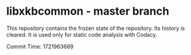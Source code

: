 # libxkbcommon - master branch

This repository contains the frozen state of the repository.
Its history is cleared. It is used only for static code
analysis with Codacy.

Commit Time: 1721963669